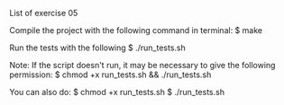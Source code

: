 List of exercise 05

Compile the project with the following command in terminal:
$ make

Run the tests with the following
$ ./run_tests.sh

Note: If the script doesn't run, it may be necessary to give the following permission:
$ chmod +x run_tests.sh && ./run_tests.sh

You can also do:
$ chmod +x run_tests.sh
$ ./run_tests.sh